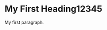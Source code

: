 <!DOCTYPE html>
<html>
<body>

<h1>My First Heading12345</h1>

<p>My first paragraph.</p>

</body>
</html>

